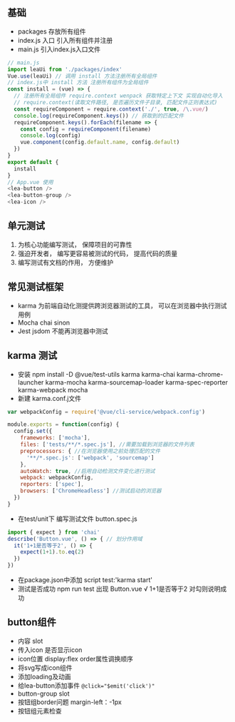 ## 基础
* packages 存放所有组件 
* index.js 入口 引入所有组件并注册
* main.js 引入index.js入口文件
```js
// main.js
import leaUi from './packages/index'
Vue.use(leaUi) // 调用 install 方法注册所有全局组件
// index.js中 install 方法 注册所有组件为全局组件
const install = (vue) => {
  // 注册所有全局组件 require.context wenpack 获取特定上下文 实现自动化导入
  // require.context(读取文件路径, 是否遍历文件子目录, 匹配文件正则表达式)
  const requireComponent = require.context('./', true, /\.vue/)
  console.log(requireComponent.keys()) // 获取到的匹配文件
  requireComponent.keys().forEach(filename => {
    const config = requireComponent(filename)
    console.log(config)
    vue.component(config.default.name, config.default)
  })
}
export default {
  install
}
// App.vue 使用
<lea-button />
<lea-button-group />
<lea-icon />
``` 

## 单元测试
1. 为核心功能编写测试， 保障项目的可靠性
2. 强迫开发者， 编写更容易被测试的代码， 提高代码的质量
3. 编写测试有文档的作用， 方便维护

## 常见测试框架
* karma 为前端自动化测提供跨浏览器测试的工具， 可以在浏览器中执行测试用例
* Mocha chai sinon
* Jest jsdom 不能再浏览器中测试

## karma 测试
* 安装 npm install -D @vue/test-utils karma karma-chai karma-chrome-launcher karma-mocha karma-sourcemap-loader karma-spec-reporter karma-webpack mocha
* 新建 karma.conf.j文件
```js
var webpackConfig = require('@vue/cli-service/webpack.config')

module.exports = function(config) {
  config.set({
    frameworks: ['mocha'],
    files: ['tests/**/*.spec.js'], //需要加载到浏览器的文件列表
    preprocessors: { //在浏览器使用之前处理匹配的文件
      '**/*.spec.js': ['webpack', 'sourcemap']
    },
    autoWatch: true, //启用自动检测文件变化进行测试
    webpack: webpackConfig,
    reporters: ['spec'],
    browsers: ['ChromeHeadless'] //测试启动的浏览器
  })
}
```
* 在test/unit下 编写测试文件 button.spec.js
```js
import { expect } from 'chai'
describe('Button.vue', () => { // 划分作用域
  it('1+1是否等于2', () => {
    expect(1+1).to.eq(2)
  })
})
```
* 在package.json中添加 script  test:'karma start'
* 测试是否成功 npm run test 出现 Button.vue √ 1+1是否等于2 对勾则说明成功


## button组件
* 内容 slot
* 传入icon 是否显示icon
* icon位置 display:flex  order属性调换顺序
* 将svg写成icon组件
* 添加loading及动画
* 给lea-button添加事件 `@click="$emit('click')"`
* button-group slot
* 按钮组border问题 margin-left：-1px
* 按钮组元素检查